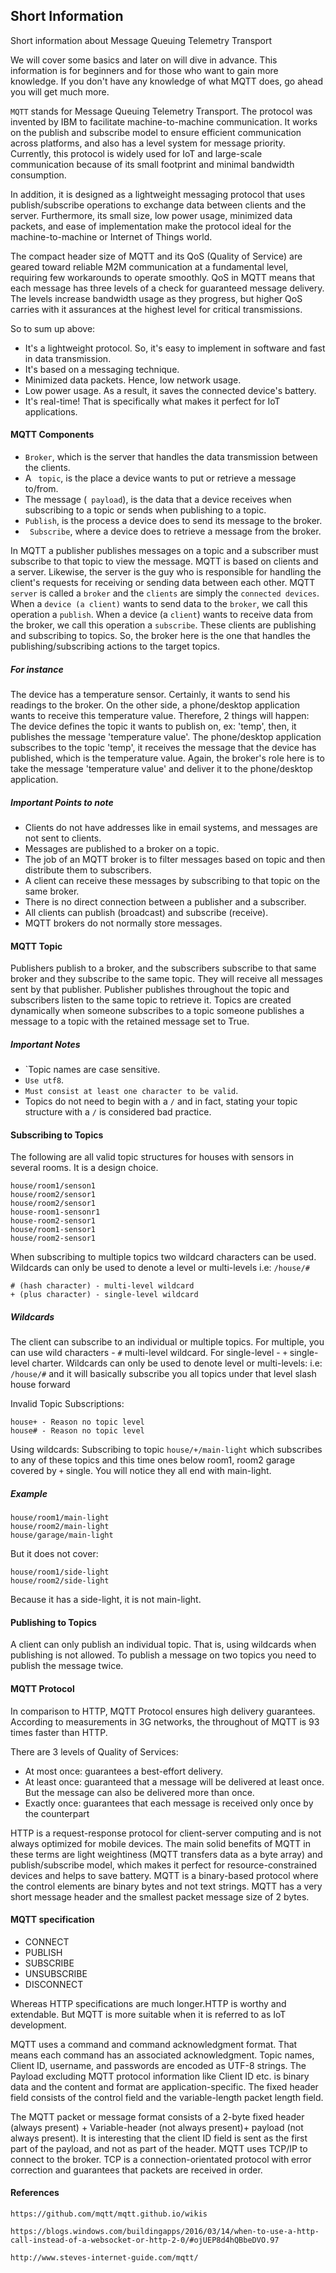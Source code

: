 ## Short Information

Short information about Message Queuing Telemetry Transport

We will cover some basics and later on will dive in advance.
This information is for beginners and for those who want to gain more knowledge.
If you don't have any knowledge of what MQTT does, go ahead you will get much more.

`MQTT` stands for Message Queuing Telemetry Transport. The protocol was invented by IBM to facilitate machine-to-machine communication. It works on the publish and subscribe model to ensure efficient communication across platforms, and also has a level system for message priority. Currently, this protocol is widely used for IoT and large-scale communication because of its small footprint and minimal bandwidth consumption.

In addition, it is designed as a lightweight messaging protocol that uses publish/subscribe operations to exchange data between clients and the server. Furthermore, its small size, low power usage, minimized data packets, and ease of implementation make the protocol ideal for the machine-to-machine or Internet of Things world.

The compact header size of MQTT and its QoS (Quality of Service) are geared toward reliable M2M communication at a fundamental level, requiring few workarounds to operate smoothly. QoS in MQTT means that each message has three levels of a check for guaranteed message delivery. The levels increase bandwidth usage as they progress, but higher QoS carries with it assurances at the highest level for critical transmissions.

So to sum up above:

- It's a lightweight protocol. So, it's easy to implement in software and fast in data transmission.
- It's based on a messaging technique.
- Minimized data packets. Hence, low network usage.
- Low power usage. As a result, it saves the connected device's battery.
- It's real-time! That is specifically what makes it perfect for IoT applications.

#### MQTT Components

- `Broker`, which is the server that handles the data transmission between the clients.
- A ` topic`, is the place a device wants to put or retrieve a message to/from.
- The message (` payload`), is the data that a device receives when subscribing to a topic or sends when publishing to a topic.
- `Publish`, is the process a device does to send its message to the broker.
- ` Subscribe`, where a device does to retrieve a message from the broker.

In MQTT a publisher publishes messages on a topic and a subscriber must subscribe to that topic to view the message. MQTT is based on clients and a server. Likewise, the server is the guy who is responsible for handling the client's requests for receiving or sending data between each other. MQTT `server` is called a `broker` and the `clients` are simply the `connected devices`. When a `device (a client)` wants to send data to the `broker`, we call this operation a `publish`. When a device (a `client`) wants to receive data from the broker, we call this operation a `subscribe`. These clients are publishing and subscribing to topics. So, the broker here is the one that handles the publishing/subscribing actions to the target topics.

##### For instance

The device has a temperature sensor. Certainly, it wants to send his readings to the broker. On the other side, a phone/desktop application wants to receive this temperature value. Therefore, 2 things will happen:
The device defines the topic it wants to publish on, ex: 'temp', then, it publishes the message 'temperature value'. The phone/desktop application subscribes to the topic 'temp', it receives the message that the device has published, which is the temperature value. Again, the broker's role here is to take the message 'temperature value' and deliver it to the phone/desktop application.

##### Important Points to note

- Clients do not have addresses like in email systems, and messages are not sent to clients.
- Messages are published to a broker on a topic.
- The job of an MQTT broker is to filter messages based on topic and then distribute them to subscribers.
- A client can receive these messages by subscribing to that topic on the same broker.
- There is no direct connection between a publisher and a subscriber.
- All clients can publish (broadcast) and subscribe (receive).
- MQTT brokers do not normally store messages.

#### MQTT Topic

Publishers publish to a broker, and the subscribers subscribe to that same broker and they subscribe to the same topic.
They will receive all messages sent by that publisher. Publisher publishes throughout the topic and subscribers listen to the same topic to retrieve it. Topics are created dynamically when someone subscribes to a topic someone publishes a message to a topic with the retained message set to True.

##### Important Notes

- `Topic names are case sensitive.
- `Use utf8`.
- `Must consist at least one character to be valid`.
- Topics do not need to begin with a `/` and in fact, stating your topic structure with a `/` is considered bad practice.

#### Subscribing to Topics

The following are all valid topic structures for houses with sensors in several rooms. It is a design choice.

```
house/room1/senson1
house/room2/sensor1
house/room2/sensor1
house-room1-sensonr1
house-room2-sensor1
house/room1-sensor1
house/room2-sensor1
```

When subscribing to multiple topics two wildcard characters can be used. Wildcards can only be used to denote a level or multi-levels i.e: `/house/#`

```
# (hash character) - multi-level wildcard
+ (plus character) - single-level wildcard
```

##### Wildcards

The client can subscribe to an individual or multiple topics. For multiple, you can use wild characters - `#` multi-level wildcard. For single-level - `+` single-level charter. Wildcards can only be used to denote level or multi-levels: i.e: `/house/#` and it will basically subscribe you all topics under that level slash house forward

Invalid Topic Subscriptions:

```
house+ - Reason no topic level
house# - Reason no topic level
```

Using wildcards:
Subscribing to topic `house/+/main-light` which subscribes to any of these topics and this time ones below room1, room2 garage covered by `+` single. You will notice they all end with main-light.

##### Example

```
house/room1/main-light
house/room2/main-light
house/garage/main-light
```

But it does not cover:

```
house/room1/side-light
house/room2/side-light
```

Because it has a side-light, it is not main-light.

#### Publishing to Topics

A client can only publish an individual topic. That is, using wildcards when publishing is not allowed. To publish a message on two topics you need to publish the message twice.

#### MQTT Protocol

In comparison to HTTP, MQTT Protocol ensures high delivery guarantees. According to measurements in 3G networks, the throughout of MQTT is 93 times faster than HTTP.

There are 3 levels of Quality of Services:

- At most once: guarantees a best-effort delivery.
- At least once: guaranteed that a message will be delivered at least once. But the message can also be delivered more than once.
- Exactly once: guarantees that each message is received only once by the counterpart

HTTP is a request-response protocol for client-server computing and is not always optimized for mobile devices. The main solid benefits of MQTT in these terms are light weightiness (MQTT transfers data as a byte array) and publish/subscribe model, which makes it perfect for resource-constrained devices and helps to save battery. MQTT is a binary-based protocol where the control elements are binary bytes and not text strings. MQTT has a very short message header and the smallest packet message size of 2 bytes.

#### MQTT specification

- CONNECT
- PUBLISH
- SUBSCRIBE
- UNSUBSCRIBE
- DISCONNECT

Whereas HTTP specifications are much longer.HTTP is worthy and extendable. But MQTT is more suitable when it is referred to as IoT development.

MQTT uses a command and command acknowledgment format. That means each command has an associated acknowledgment. Topic names, Client ID, username, and passwords are encoded as UTF-8 strings. The Payload excluding MQTT protocol information like Client ID etc. is binary data and the content and format are application-specific. The fixed header field consists of the control field and the variable-length packet length field.

The MQTT packet or message format consists of a 2-byte fixed header (always present) + Variable-header (not always present)+ payload (not always present).
It is interesting that the client ID field is sent as the first part of the payload, and not as part of the header. MQTT uses TCP/IP to connect to the broker. TCP is a connection-orientated protocol with error correction and guarantees that packets are received in order.

#### References

`https://github.com/mqtt/mqtt.github.io/wikis`

`https://blogs.windows.com/buildingapps/2016/03/14/when-to-use-a-http-call-instead-of-a-websocket-or-http-2-0/#ojUEP8d4hQBbeDVO.97`

`http://www.steves-internet-guide.com/mqtt/`
